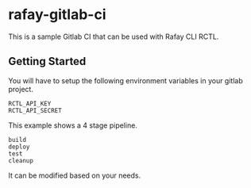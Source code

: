 # rafay-gitlab-ci

This is a sample Gitlab CI that can be used with Rafay CLI RCTL.

## Getting Started

You will have to setup the following environment variables in your gitlab project.

```
RCTL_API_KEY
RCTL_API_SECRET
```

This example shows a 4 stage pipeline. 

```
build
deploy
test
cleanup
```

It can be modified based on your needs.


